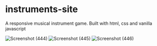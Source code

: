 # instruments-site
A responsive musical instrument game. Built with html, css and vanilla javascript

![Screenshot (444)](https://github.com/user-attachments/assets/d5d2b671-976f-450f-9e5b-cd21648b3a56)
![Screenshot (445)](https://github.com/user-attachments/assets/e3a66bcf-2fdb-48bd-a489-f8b77c766200)
![Screenshot (446)](https://github.com/user-attachments/assets/f5b649af-7c40-44ac-9d30-6b15992a0d3e)
